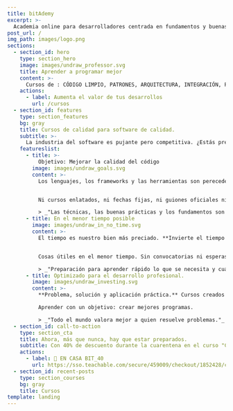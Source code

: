 ```yaml
---
title: bitAdemy
excerpt: >-
  Academia online para desarrolladores centrada en fundamentos y buenas prácticas de la programación.
post_url: /
img_path: images/logo.png
sections:
  - section_id: hero
    type: section_hero
    image: images/undraw_professor.svg
    title: Aprender a programar mejor
    content: >-
      Cursos de : CÓDIGO LIMPIO, PATRONES, ARQUITECTURA, INTEGRACIÓN, PRUEBAS...
    actions:
      - label: Aumenta el valor de tus desarrollos
        url: /cursos
  - section_id: features
    type: section_features
    bg: gray
    title: Cursos de calidad para software de calidad.
    subtitle: >-
      La industria del software es pujante pero competitiva. ¿Estás preparado? Formarse bien es la mejor garantía de éxito.
    featureslist:
      - title: >-
          Objetivo: Mejorar la calidad del código
        image: images/undraw_goals.svg
        content: >-
          Los lenguajes, los frameworks y las herramientas son perecederos. **Para obtener calidad a largo plazo hay que centrarse en lo que no cambia.**


          Ni cursos enlatados, ni fechas fijas, ni guiones oficiales ni burocracia. Todo al grano.

          > _"Las técnicas, las buenas prácticas y los fundamentos son útiles para siempre."_
      - title: En el menor tiempo posible
        image: images/undraw_in_no_time.svg
        content: >-
          El tiempo es nuestro bien más preciado. **Invierte el tiempo de la manera más rentable.**


          Cosas útiles en el menor tiempo. Sin convocatorias ni esperas.

          > _"Preparación para aprender rápido lo que se necesita y cuando se necesita."_
      - title: Optimizado para el desarrollo profesional.
        image: images/undraw_investing.svg
        content: >-
          **Problema, solución y aplicación práctica.** Cursos creados tras miles de horas de experiencia empresarial y docente.

          Aprender con un objetivo: crear mejores programas.

          > _"Todo el mundo valora mejor a quien resuelve problemas."_
  - section_id: call-to-action
    type: section_cta
    title: Ahora, más que nunca, hay que estar preparados.
    subtitle: Con 40% de descuento durante la cuarentena en el curso "Clean Code aplicado para desarrollos limpios y rentables" la distancia no será un problema.
    actions:
      - label: 🏡 EN CASA BIT_40
        url: https://sso.teachable.com/secure/459009/checkout/1852428/codigo-limpio?coupon_code=BIT_40
  - section_id: recent-posts
    type: section_courses
    bg: gray
    title: Cursos
template: landing
---
```

